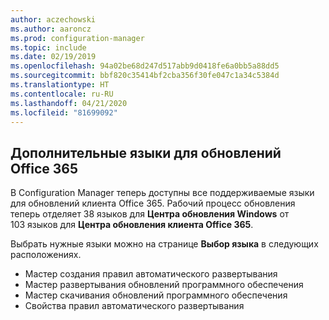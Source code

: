 ```yaml
---
author: aczechowski
ms.author: aaroncz
ms.prod: configuration-manager
ms.topic: include
ms.date: 02/19/2019
ms.openlocfilehash: 94a02be68d247d517abb9d0418fe6a0bb5a88dd5
ms.sourcegitcommit: bbf820c35414bf2cba356f30fe047c1a34c5384d
ms.translationtype: HT
ms.contentlocale: ru-RU
ms.lasthandoff: 04/21/2020
ms.locfileid: "81699092"
---
```

## <a name="additional-languages-for-office-365-updates"></a><a name="bkmk_o365lang"></a> Дополнительные языки для обновлений Office 365
<!--3555955-->

В Configuration Manager теперь доступны все поддерживаемые языки для обновлений клиента Office 365. Рабочий процесс обновления теперь отделяет 38 языков для **Центра обновления Windows** от 103 языков для **Центра обновления клиента Office 365**. 

Выбрать нужные языки можно на странице **Выбор языка** в следующих расположениях.
- Мастер создания правил автоматического развертывания
- Мастер развертывания обновлений программного обеспечения
- Мастер скачивания обновлений программного обеспечения
- Свойства правил автоматического развертывания

